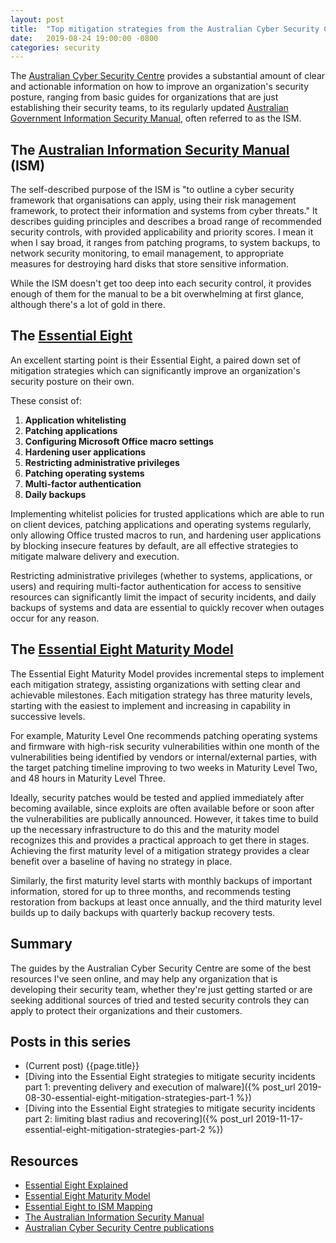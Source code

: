 ```yaml
---
layout: post
title:  "Top mitigation strategies from the Australian Cyber Security Centre"
date:   2019-08-24 19:00:00 -0800
categories: security
---
```

The [Australian Cyber Security Centre](https://www.cyber.gov.au/) provides a substantial amount of clear and actionable information on how to improve an organization's security posture, ranging from basic guides for organizations that are just establishing their security teams, to its regularly updated [Australian Government Information Security Manual](https://www.cyber.gov.au/ism), often referred to as the ISM.

<!--more-->

## The [Australian Information Security Manual](https://www.cyber.gov.au/ism) (ISM)
The self-described purpose of the ISM is "to outline a cyber security framework that organisations can apply, using their risk management framework, to protect their information and systems from cyber threats."  It describes guiding principles and describes a broad range of recommended security controls, with provided applicability and priority scores.  I mean it when I say broad, it ranges from patching programs, to system backups, to network security monitoring, to email management, to appropriate measures for destroying hard disks that store sensitive information.

While the ISM doesn't get too deep into each security control, it provides enough of them for the manual to be a bit overwhelming at first glance, although there's a lot of gold in there.

## The [Essential Eight](https://www.cyber.gov.au/publications/essential-eight-explained)
An excellent starting point is their Essential Eight, a paired down set of mitigation strategies which can significantly improve an organization's security posture on their own.

These consist of:

1. **Application whitelisting**
2. **Patching applications**
3. **Configuring Microsoft Office macro settings**
4. **Hardening user applications**
5. **Restricting administrative privileges**
6. **Patching operating systems**
7. **Multi-factor authentication**
8. **Daily backups**

Implementing whitelist policies for trusted applications which are able to run on client devices, patching applications and operating systems regularly, only allowing Office trusted macros to run, and hardening user applications by blocking insecure features by default, are all effective strategies to mitigate malware delivery and execution.

Restricting administrative privileges (whether to systems, applications, or users) and requiring multi-factor authentication for access to sensitive resources can significantly limit the impact of security incidents, and daily backups of systems and data are essential to quickly recover when outages occur for any reason.

## The [Essential Eight Maturity Model](https://www.cyber.gov.au/publications/essential-eight-maturity-model)
The Essential Eight Maturity Model provides incremental steps to implement each mitigation strategy, assisting organizations with setting clear and achievable milestones.  Each mitigation strategy has three maturity levels, starting with the easiest to implement and increasing in capability in successive levels.

For example, Maturity Level One recommends patching operating systems and firmware with high-risk security vulnerabilities within one month of the vulnerabilities being identified by vendors or internal/external parties, with the target patching timeline improving to two weeks in Maturity Level Two, and 48 hours in Maturity Level Three.

Ideally, security patches would be tested and applied immediately after becoming available, since exploits are often available before or soon after the vulnerabilities are publically announced.  However, it takes time to build up the necessary infrastructure to do this and the maturity model recognizes this and provides a practical approach to get there in stages.  Achieving the first maturity level of a mitigation strategy provides a clear benefit over a baseline of having no strategy in place.

Similarly, the first maturity level starts with monthly backups of important information, stored for up to three months, and recommends testing restoration from backups at least once annually, and the third maturity level builds up to daily backups with quarterly backup recovery tests.

## Summary
The guides by the Australian Cyber Security Centre are some of the best resources I've seen online, and may help any organization that is developing their security team, whether they're just getting started or are seeking additional sources of tried and tested security controls they can apply to protect their organizations and their customers.

## Posts in this series

* (Current post) {{page.title}}
* [Diving into the Essential Eight strategies to mitigate security incidents part 1: preventing delivery and execution of malware]({% post_url 2019-08-30-essential-eight-mitigation-strategies-part-1 %})
* [Diving into the Essential Eight strategies to mitigate security incidents part 2: limiting blast radius and recovering]({% post_url 2019-11-17-essential-eight-mitigation-strategies-part-2 %})

## Resources

* [Essential Eight Explained](https://www.cyber.gov.au/publications/essential-eight-explained)
* [Essential Eight Maturity Model](https://www.cyber.gov.au/publications/essential-eight-maturity-model)
* [Essential Eight to ISM Mapping](https://www.cyber.gov.au/publications/essential-eight-to-ISM-mapping)
* [The Australian Information Security Manual](https://www.cyber.gov.au/ism)
* [Australian Cyber Security Centre publications](https://www.cyber.gov.au/publications)
